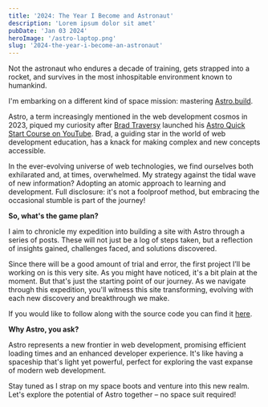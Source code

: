 ```yaml
---
title: '2024: The Year I Become and Astronaut'
description: 'Lorem ipsum dolor sit amet'
pubDate: 'Jan 03 2024'
heroImage: '/astro-laptop.png'
slug: '2024-the-year-i-become-an-astronaut'
---
```


Not the astronaut who endures a decade of training, gets strapped into a rocket, and survives in the most inhospitable environment known to humankind.

I'm embarking on a different kind of space mission: mastering [Astro.build](https://astro.build/).

Astro, a term increasingly mentioned in the web development cosmos in 2023, piqued my curiosity after [Brad Traversy](https://www.traversymedia.com/) launched his [Astro Quick Start Course on YouTube](https://www.youtube.com/watch?v=XoIHKO6AkoM). Brad, a guiding star in the world of web development education, has a knack for making complex and new concepts accessible.

In the ever-evolving universe of web technologies, we find ourselves both exhilarated and, at times, overwhelmed. My strategy against the tidal wave of new information? Adopting an atomic approach to learning and development. Full disclosure: it's not a foolproof method, but embracing the occasional stumble is part of the journey!

**So, what's the game plan?**

I aim to chronicle my expedition into building a site with Astro through a series of posts. These will not just be a log of steps taken, but a reflection of insights gained, challenges faced, and solutions discovered.

Since there will be a good amount of trial and error, the first project I’ll be working on is this very site. As you might have noticed, it's a bit plain at the moment. But that's just the starting point of our journey. As we navigate through this expedition, you'll witness this site transforming, evolving with each new discovery and breakthrough we make. 

If you would like to follow along with the source code you can find it [here](https://github.com/john-rock/johnrock-astro).

**Why Astro, you ask?**

Astro represents a new frontier in web development, promising efficient loading times and an enhanced developer experience. It's like having a spaceship that's light yet powerful, perfect for exploring the vast expanse of modern web development.

Stay tuned as I strap on my space boots and venture into this new realm. Let's explore the potential of Astro together – no space suit required!
